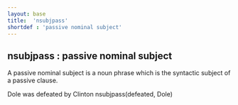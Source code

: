 ```yaml
---
layout: base
title:  'nsubjpass'
shortdef : 'passive nominal subject'
---
```



## nsubjpass : passive nominal subject
A passive nominal subject is a noun phrase which is the syntactic subject of a passive clause. 

<div class="sd-parse">
Dole was defeated by Clinton
nsubjpass(defeated, Dole)
</div>

 

